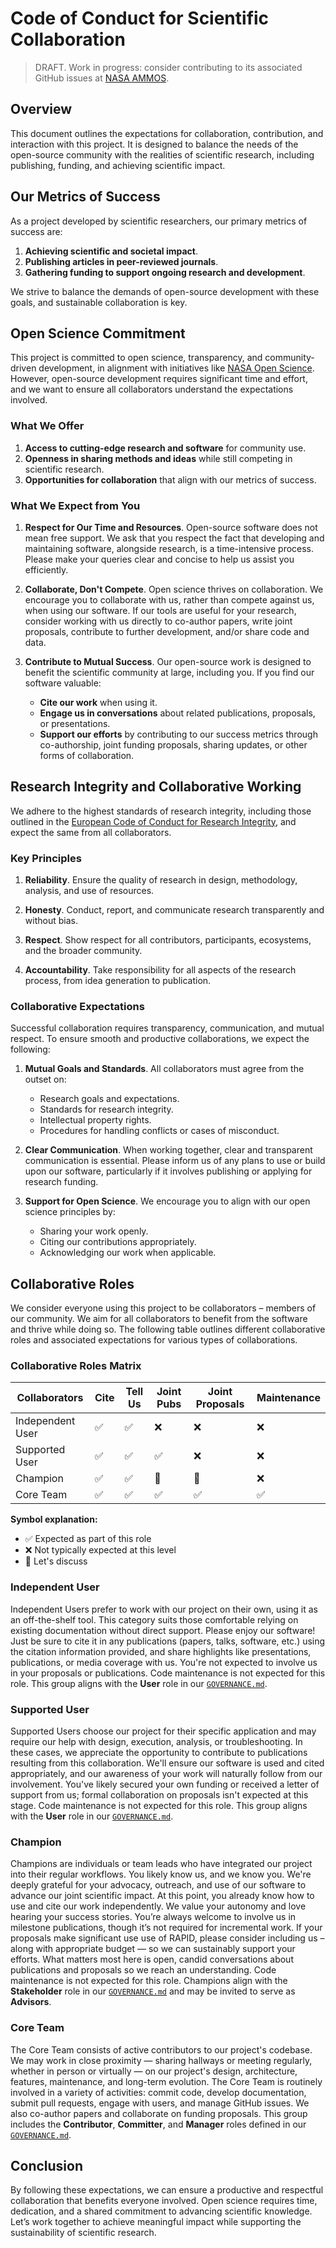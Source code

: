 # Code of Conduct for Scientific Collaboration

> DRAFT. Work in progress: consider contributing to its associated GitHub
> issues at [NASA AMMOS][URL_AMMOS].

## Overview

This document outlines the expectations for collaboration, contribution, and
interaction with this project. It is designed to balance the needs of the
open-source community with the realities of scientific research, including
publishing, funding, and achieving scientific impact.

## Our Metrics of Success

As a project developed by scientific researchers, our primary metrics of
success are:

1. **Achieving scientific and societal impact**.
2. **Publishing articles in peer-reviewed journals**.
3. **Gathering funding to support ongoing research and development**.

We strive to balance the demands of open-source development with these goals,
and sustainable collaboration is key.

## Open Science Commitment

This project is committed to open science, transparency, and community-driven
development, in alignment with initiatives like
[NASA Open Science][URL_NASAO].
However, open-source development requires significant time and effort, and we
want to ensure all collaborators understand the expectations involved.

### What We Offer

1. **Access to cutting-edge research and software** for community use.
2. **Openness in sharing methods and ideas** while still competing in
   scientific research.
3. **Opportunities for collaboration** that align with our metrics of success.

### What We Expect from You

1. **Respect for Our Time and Resources**.
   Open-source software does not mean free support. We ask that you respect the
   fact that developing and maintaining software, alongside research, is a
   time-intensive process. Please make your queries clear and concise to help
   us assist you efficiently.

2. **Collaborate, Don't Compete**.
   Open science thrives on collaboration. We encourage you to collaborate with
   us, rather than compete against us, when using our software. If our tools
   are useful for your research, consider working with us directly to co-author
   papers, write joint proposals, contribute to further development, and/or
   share code and data.

3. **Contribute to Mutual Success**.
   Our open-source work is designed to benefit the scientific community at
   large, including you. If you find our software valuable:
   - **Cite our work** when using it.
   - **Engage us in conversations** about related publications, proposals, or
     presentations.
   - **Support our efforts** by contributing to our success metrics through
     co-authorship, joint funding proposals, sharing updates, or other forms of
     collaboration.

## Research Integrity and Collaborative Working

We adhere to the highest standards of research integrity, including those
outlined in the
[European Code of Conduct for Research Integrity][URL_Allea],
and expect the same from all collaborators.

### Key Principles

1. **Reliability**.
   Ensure the quality of research in design, methodology, analysis, and use of
   resources.

2. **Honesty**.
   Conduct, report, and communicate research transparently and without bias.

3. **Respect**.
   Show respect for all contributors, participants, ecosystems, and the broader
   community.

4. **Accountability**.
   Take responsibility for all aspects of the research process, from idea
   generation to publication.

### Collaborative Expectations

Successful collaboration requires transparency, communication, and mutual
respect. To ensure smooth and productive collaborations, we expect the
following:

1. **Mutual Goals and Standards**.
   All collaborators must agree from the outset on:
   - Research goals and expectations.
   - Standards for research integrity.
   - Intellectual property rights.
   - Procedures for handling conflicts or cases of misconduct.

2. **Clear Communication**.
   When working together, clear and transparent communication is essential.
   Please inform us of any plans to use or build upon our software,
   particularly if it involves publishing or applying for research funding.

3. **Support for Open Science**.
   We encourage you to align with our open science principles by:
   - Sharing your work openly.
   - Citing our contributions appropriately.
   - Acknowledging our work when applicable.

## Collaborative Roles

We consider everyone using this project to be collaborators – members of our
community. We aim for all collaborators to benefit from the software and thrive
while doing so. The following table outlines different collaborative roles and
associated expectations for various types of collaborations.

### Collaborative Roles Matrix

| Collaborators | Cite | Tell Us | Joint Pubs | Joint Proposals | Maintenance |
| --- | --- | --- | --- | --- | --- |
| Independent User | ✅ | ✅ | ❌ | ❌ | ❌ |
| Supported User   | ✅ | ✅ | ✅ | ❌ | ❌ |
| Champion         | ✅ | ✅ | 💬 | 💬 | ❌ |
| Core Team        | ✅ | ✅ | ✅ | ✅ | ✅ |

**Symbol explanation:**
- ✅ Expected as part of this role
- ❌ Not typically expected at this level
- 💬 Let's discuss

### Independent User

Independent Users prefer to work with our project on their own, using it as an
off-the-shelf tool. This category suits those comfortable relying on existing
documentation without direct support. Please enjoy our software! Just be sure
to cite it in any publications (papers, talks, software, etc.) using the
citation information provided, and share highlights like presentations,
publications, or media coverage with us. You're not expected to involve us in
your proposals or publications.
Code maintenance is not expected for this role.
This group aligns with the **User** role in our
[`GOVERNANCE.md`][URL_GOVER].

### Supported User

Supported Users choose our project for their specific application and may
require our help with design, execution, analysis, or troubleshooting. In these
cases, we appreciate the opportunity to contribute to publications resulting
from this collaboration. We'll ensure our software is used and cited
appropriately, and our awareness of your work will naturally follow from our
involvement. You've likely secured your own funding or received a letter of
support from us; formal collaboration on proposals isn't expected at this
stage.
Code maintenance is not expected for this role.
This group aligns with the **User** role in our
[`GOVERNANCE.md`][URL_GOVER].

### Champion

Champions are individuals or team leads who have integrated our project into
their regular workflows. You likely know us, and we know you. We're deeply
grateful for your advocacy, outreach, and use of our software to advance our
joint scientific impact. At this point, you already know how to use and cite
our work independently. We value your autonomy and love hearing your success
stories. You’re always welcome to involve us in milestone publications, though
it’s not required for incremental work. If your proposals make significant use
use of RAPID, please consider including us – along with appropriate budget — so
we can sustainably support your efforts. What matters most here is open, candid
conversations about publications and proposals so we reach an understanding.
Code maintenance is not expected for this role.
Champions align with the **Stakeholder** role in our
[`GOVERNANCE.md`][URL_GOVER]
and may be invited to serve as **Advisors**.

### Core Team

The Core Team consists of active contributors to our project's codebase. We may
work in close proximity — sharing hallways or meeting regularly, whether in
person or virtually — on our project's design, architecture, features,
maintenance, and long-term evolution. The Core Team is routinely involved in a
variety of activities: commit code, develop documentation, submit pull
requests, engage with users, and manage GitHub issues. We also co-author papers
and collaborate on funding proposals.
This group includes the **Contributor**, **Committer**, and **Manager** roles
defined in our
[`GOVERNANCE.md`][URL_GOVER].

## Conclusion

By following these expectations, we can ensure a productive and respectful
collaboration that benefits everyone involved. Open science requires time,
dedication, and a shared commitment to advancing scientific knowledge. Let’s
work together to achieve meaningful impact while supporting the sustainability
of scientific research.

[URL_AMMOS]: https://github.com/NASA-AMMOS/slim/issues/173
[URL_NASAO]: https://science.nasa.gov/open-science/
[URL_Allea]: https://allea.org/code-of-conduct/
[URL_GOVER]: https://github.com/c-h-david/rapid2/blob/main/GOVERNANCE.md
